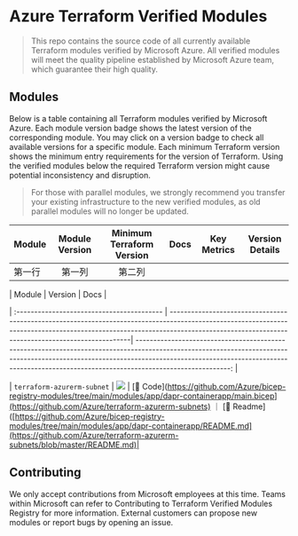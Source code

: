# Azure Terraform Verified Modules

> This repo contains the source code of all currently available Terraform modules verified by Microsoft Azure. All verified modules will meet the quality pipeline established by Microsoft Azure team, which guarantee their high quality.    

## Modules
Below is a table containing all Terraform modules verified by Microsoft Azure. Each module version badge shows the latest version of the corresponding module. You may click on a version badge to check all available versions for a specific module. Each minimum Terraform version shows the minimum entry requirements for the version of Terraform. Using the verified modules below the required Terraform version might cause potential inconsistency and disruption. 
> For those with parallel modules, we strongly recommend you transfer your existing infrastructure to the new verified modules, as old parallel modules will no longer be updated. 

<!-- Begin Module Table -->

| Module     | Module Version | Minimum Terraform Version | Docs           |Key Metrics     | Version Details|
| ---------- | :-----------:  | :-----------:             |----------      | :-----------:  |:-----------:   |
| 第一行     | 第一列     | 第二列     |


| Module                                     |                                                                                                                                                       Version |                                                                                                                                                                                                                                                                  Docs |

| :----------------------------------------- | -------------------------------------------------------------------------------------------------------------------------------------------------------------------------------------------------------------------------------| --------------------------------------------------------------------------------------------------------------------------------------------------------------------------------------------------------------------------------------------------------------------: |

| `terraform-azurerm-subnet`                 |                    <a href="https://mcr.microsoft.com/v2/bicep/app/dapr-containerapp/tags/list"><image src="https://img.shields.io/badge/mcr-1.0.2-blue"></a> |                                       [🦾 Code](https://github.com/Azure/bicep-registry-modules/tree/main/modules/app/dapr-containerapp/main.bicep](https://github.com/Azure/terraform-azurerm-subnets) ｜ [📃 Readme]([https://github.com/Azure/bicep-registry-modules/tree/main/modules/app/dapr-containerapp/README.md](https://github.com/Azure/terraform-azurerm-subnets/blob/master/README.md)|

## Contributing

We only accept contributions from Microsoft employees at this time. Teams within Microsoft can refer to Contributing to Terraform Verified Modules Registry for more information. External customers can propose new modules or report bugs by opening an issue.  


